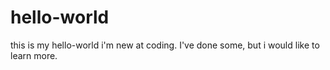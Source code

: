 # hello-world
this is my hello-world
i'm new at coding. I've done some,
but i would like to learn more.
